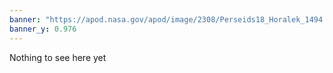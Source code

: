 ```yaml
---
banner: "https://apod.nasa.gov/apod/image/2308/Perseids18_Horalek_1494.jpg"
banner_y: 0.976
---
```



Nothing to see here yet